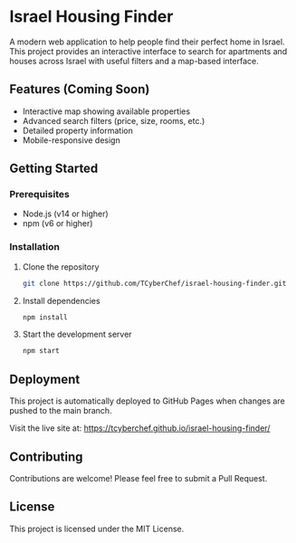 # Israel Housing Finder

A modern web application to help people find their perfect home in Israel. This project provides an interactive interface to search for apartments and houses across Israel with useful filters and a map-based interface.

## Features (Coming Soon)

- Interactive map showing available properties
- Advanced search filters (price, size, rooms, etc.)
- Detailed property information
- Mobile-responsive design

## Getting Started

### Prerequisites

- Node.js (v14 or higher)
- npm (v6 or higher)

### Installation

1. Clone the repository
   ```bash
   git clone https://github.com/TCyberChef/israel-housing-finder.git
   ```

2. Install dependencies
   ```bash
   npm install
   ```

3. Start the development server
   ```bash
   npm start
   ```

## Deployment

This project is automatically deployed to GitHub Pages when changes are pushed to the main branch.

Visit the live site at: https://tcyberchef.github.io/israel-housing-finder/

## Contributing

Contributions are welcome! Please feel free to submit a Pull Request.

## License

This project is licensed under the MIT License.